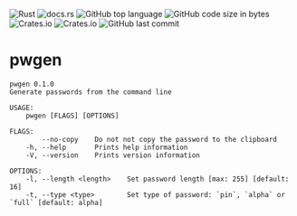 ![Rust](https://github.com/mdmundo/pwgen/actions/workflows/rust.yml/badge.svg) ![docs.rs](https://img.shields.io/docsrs/pwgen) ![GitHub top language](https://img.shields.io/github/languages/top/mdmundo/pwgen) ![GitHub code size in bytes](https://img.shields.io/github/languages/code-size/mdmundo/pwgen) ![Crates.io](https://img.shields.io/crates/l/pwgen) ![Crates.io](https://img.shields.io/crates/v/pwgen) ![GitHub last commit](https://img.shields.io/github/last-commit/mdmundo/pwgen)

# pwgen

```none
pwgen 0.1.0
Generate passwords from the command line

USAGE:
    pwgen [FLAGS] [OPTIONS]

FLAGS:
        --no-copy    Do not not copy the password to the clipboard
    -h, --help       Prints help information
    -V, --version    Prints version information

OPTIONS:
    -l, --length <length>    Set password length [max: 255] [default: 16]
    -t, --type <type>        Set type of password: `pin`, `alpha` or `full` [default: alpha]
```
